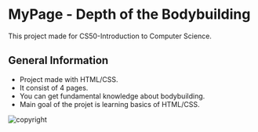 # MyPage - Depth of the Bodybuilding
This project made for CS50-Introduction to Computer Science.

## General Information
- Project made with HTML/CSS.
- It consist of 4 pages.
- You can get fundamental knowledge about bodybuilding.
- Main goal of the projet is learning basics of HTML/CSS.

![copyright](https://github.com/user-attachments/assets/395863de-3f8b-419d-a0f7-64daecbfb4d8)
